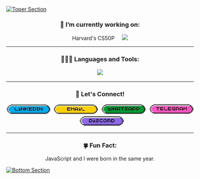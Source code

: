 [![Toper Section](./img/upper.gif)]()

<h3 align="center"><b>🔭 I’m currently working on:</b></h3>
<p align="center">
    Harvard's CS50P &nbsp &nbsp <img src="https://skillicons.dev/icons?i=py&theme=light" />
</p>
<hr>
<h3 align="center"><b>👩🏻‍💻 Languages and Tools:</b></h3>
<p align="center">
 <img src="https://skillicons.dev/icons?i=js,html,css,git,vscode,vite,react,tailwind,nodejs,express,mongodb,npm,vercel,figma" />
</p>
<hr>
<h3 align="center"><b>🔗 Let's Connect!</b></h3>
<p align="center">
    <a href="https://www.linkedin.com/in/jane-tan-/"><img src="./img/linkedin.png" alt="LinkedIn" width="120" /></a>&nbsp
    <a href="mailto: tanhuiqing95@hotmail.com"><img src="./img/email.png" alt="Email" width="120" /></a>&nbsp
    <a href="https://wa.me/6598435728"><img src="./img/whatsapp.png" alt="WhatsApp" width="120" /></a>&nbsp
    <a href="https://t.me/janehhhhh"><img src="./img/telegram.png" alt="Telegram" width="120" /></a>&nbsp
    <a href="https://discordapp.com/users/jane.hq"><img src="./img/discord.png" alt="Discord" width="120" /></a>
</p>
<hr>
<h3 align="center"><b>🍀 Fun Fact:</b></h3>
<p align="center">JavaScript and I were born in the same year.</p>

[![Bottom Section](./img/lower.gif)]()
